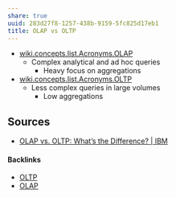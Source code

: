 ```yaml
---
share: true
uuid: 283d27f8-1257-438b-9159-5fc825d17eb1
title: OLAP vs OLTP
---
```

* [wiki.concepts.list.Acronyms.OLAP](../dentropydaemon-wiki/Wiki/Acronyms/OLAP)
  * Complex analytical and ad hoc queries
    * Heavy focus on aggregations
* [wiki.concepts.list.Acronyms.OLTP](../dentropydaemon-wiki/Wiki/Acronyms/OLTP)
  * Less complex queries in large volumes
    * Low aggregations

## Sources

* [OLAP vs. OLTP: What’s the Difference? | IBM](https://www.ibm.com/cloud/blog/olap-vs-oltp)

#### Backlinks

* [OLTP](/bd1fc221-f8e8-40f0-b0f3-c3b5a3e145f3)
* [OLAP](/515a019e-5333-4996-956c-d4661cd215c8)
